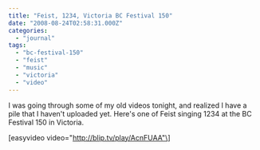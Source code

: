 ```yaml
---
title: "Feist, 1234, Victoria BC Festival 150"
date: "2008-08-24T02:58:31.000Z"
categories: 
  - "journal"
tags: 
  - "bc-festival-150"
  - "feist"
  - "music"
  - "victoria"
  - "video"
---
```


I was going through some of my old videos tonight, and realized I have a pile that I haven't uploaded yet. Here's one of Feist singing 1234 at the BC Festival 150 in Victoria.

\[easyvideo video="http://blip.tv/play/AcnFUAA"\]
